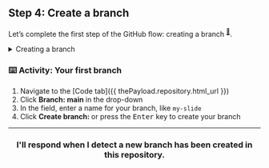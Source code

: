 ## Step 4: Create a branch

Let’s complete the first step of the GitHub flow: creating a branch <sup>[:book:](https://help.github.com/articles/github-glossary/#branch)</sup>.

<details><summary>Creating a branch</summary>

## Creating a branch

:tv: [Video: Branches](https://www.youtube.com/watch?v=xgQmu81G1yY)

You just learned how to create a branch—the first step in the GitHub flow.

Branches are an important part of the GitHub flow because they allow us to separate our work from the `main` branch. In other words, everyone's work is safe while you contribute.

### Tips for using branches

A single project can have hundreds of branches, each suggesting a new change to the `main` branch.

The best way to keep branches organized with a team is to keep them concise and short-lived. In other words, a single branch should represent a single new feature or bug fix. This reduces confusion among contributors when branches are only active for a few days before they’re merged <sup>[:book:](https://help.github.com/articles/github-glossary/#merge)</sup> into the `main` branch.

<hr>
</details>

### :keyboard: Activity: Your first branch

1. Navigate to the [Code tab]({{ thePayload.repository.html_url }})
2. Click **Branch: main** in the drop-down
3. In the field, enter a name for your branch, like `my-slide`
4. Click **Create branch: <name>** or press the <kbd>Enter</kbd> key to create your branch

<hr>
<h3 align="center">I'll respond when I detect a new branch has been created in this repository.</h3>
